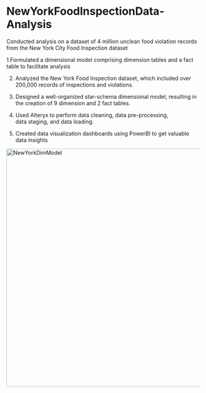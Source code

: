 # NewYorkFoodInspectionData-Analysis
Conducted analysis on a dataset of 4 million unclean food violation records from the New York City Food Inspection dataset

1.Formulated a dimensional model comprising dimension tables and a fact table to facilitate analysis


2. Analyzed the New York Food Inspection dataset, which included over 200,000 records of inspections and violations.


3. Designed a well-organized star-schema dimensional model, resulting in the creation of 9 dimension and 2 fact tables.

4. Used Alteryx to perform data cleaning, data pre-processing, data staging, and data loading.

5. Created data visualization dashboards using PowerBI to get valuable data insights


<img width="620" alt="NewYorkDimModel" src="https://user-images.githubusercontent.com/114248425/228330912-36b77ff9-d8de-42db-a695-3a9137c8f8a2.png">
